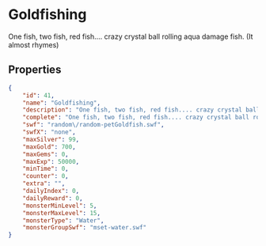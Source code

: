 # Goldfishing

One fish, two fish, red fish.... crazy crystal ball rolling aqua damage fish. (It almost rhymes)

## Properties

```json
{
    "id": 41,
    "name": "Goldfishing",
    "description": "One fish, two fish, red fish.... crazy crystal ball rolling aqua damage fish. (It almost rhymes)",
    "complete": "One fish, two fish, red fish.... crazy crystal ball rolling aqua damage fish. (It almost rhymes)",
    "swf": "random\/random-petGoldfish.swf",
    "swfX": "none",
    "maxSilver": 99,
    "maxGold": 700,
    "maxGems": 0,
    "maxExp": 50000,
    "minTime": 0,
    "counter": 0,
    "extra": "",
    "dailyIndex": 0,
    "dailyReward": 0,
    "monsterMinLevel": 5,
    "monsterMaxLevel": 15,
    "monsterType": "Water",
    "monsterGroupSwf": "mset-water.swf"
}
```

